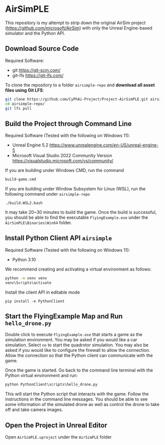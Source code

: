 # AirSimPLE

This repository is my attempt to strip down the original AirSim project (https://github.com/microsoft/AirSim) with only the Unreal Engine-based simulator and the Python API.


## Download Source Code

Required Software:
+ git https://git-scm.com/
+ git-lfs https://git-lfs.com/

To clone the repository to a folder `airsimple-repo` and **download all asset files using Git LFS**:
```bash
git clone https://github.com/CyPhAi-Project/Project-AirSimPLE.git airsimple-repo
cd airsimple-repo/
git lfs pull
```

## Build the Project through Command Line

Required Software (Tested with the following on Windows 11):
+ Unreal Engine 5.2 https://www.unrealengine.com/en-US/unreal-engine-5
+ Microsoft Visual Studio 2022 Community Version https://visualstudio.microsoft.com/vs/community/

If you are building under Windows CMD, run the command
```bat
build-game.cmd
```

If you are building under Window Subsystem for Linux (WSL), run the following command under `airsimple-repo`
```shell
./build.WSL2.bash
```

It may take 20~30 minutes to build the game. Once the build is successful, you should be able to find the executable `FlyingExample.exe` under the `AirSimPLE\Binaries\Win64` folder.


## Install Python Client API `airsimple`

Required Software (Tested with the following on Windows 11):
+ Python 3.10

We recommend creating and activating a virtual environment as follows:
```bat
python -m venv venv
venv\Scripts\activate
```

Install the client API in editable mode
```
pip install -e PythonClient
```

## Start the FlyingExample Map and Run `hello_drone.py`

Double click to execute `FlyingExample.exe` that starts a game as the simulation environment. You may be asked if you would like a car simulation. Select `no` to start the quadrotor simulation. You may also be asked if you would like to configure the firewall to allow the connection. Allow the connection so that the Python client can communicate with the game.

Once the game is started. Go back to the command line terminal with the Python virtual environment and run:
```bat
python PythonClient\scripts\hello_drone.py
```
This will start the Python script that interacts with the game. Follow the instructions in the command line messages. You should be able to see some information of the simulated drone as well as control the drone to take off and take camera images.


## Open the Project in Unreal Editor

Open `AirSimPLE.uproject` under the `AirSimPLE` folder
